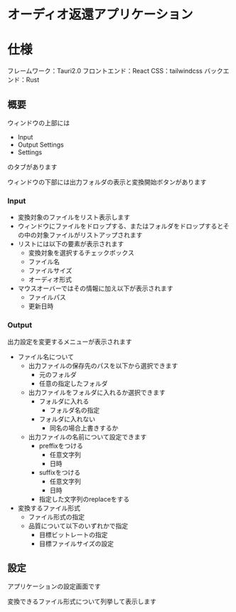 # オーディオ返還アプリケーション

# 仕様

フレームワーク：Tauri2.0
フロントエンド：React
CSS：tailwindcss
バックエンド：Rust

## 概要

ウィンドウの上部には

- Input
- Output Settings
- Settings

のタブがあります

ウィンドウの下部には出力フォルダの表示と変換開始ボタンがあります

### Input

- 変換対象のファイルをリスト表示します
- ウィンドウにファイルをドロップする、またはフォルダをドロップするとその中の対象ファイルがリストアップされます
- リストには以下の要素が表示されます
  - 変換対象を選択するチェックボックス
  - ファイル名
  - ファイルサイズ
  - オーディオ形式
- マウスオーバーではその情報に加え以下が表示されます
  - ファイルパス
  - 更新日時

### Output

出力設定を変更するメニューが表示されます

- ファイル名について
  - 出力ファイルの保存先のパスを以下から選択できます
    - 元のフォルダ
    - 任意の指定したフォルダ
  - 出力ファイルをフォルダに入れるか選択できます
    - フォルダに入れる
      - フォルダ名の指定
    - フォルダに入れない
      - 同名の場合上書きするか
  - 出力ファイルの名前について設定できます
    - preffixをつける
      - 任意文字列
      - 日時
    - suffixをつける
      - 任意文字列
      - 日時
    - 指定した文字列のreplaceをする
- 変換するファイル形式
  - ファイル形式の指定
  - 品質について以下のいずれかで指定
    - 目標ビットレートの指定
    - 目標ファイルサイズの設定

## 設定

アプリケーションの設定画面です

変換できるファイル形式について列挙して表示します
